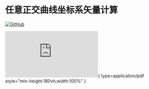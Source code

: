 # 任意正交曲线坐标系矢量计算


[![GitHub](https://img.shields.io/badge/GitHub-Repo-blue?logo=github)](https://github.com/ymma98/OVA)

![](https://github.com/ymma98/OVA/blob/5a3b4d3042ec682fb51f17b1e23ef387d7402067/report.pdf){ type=application/pdf style="min-height:180vh;width:100%" }
<!--stackedit_data:
eyJoaXN0b3J5IjpbLTMwNTE1NDM5MiwtMTE2MTY1MjQ4MV19
-->